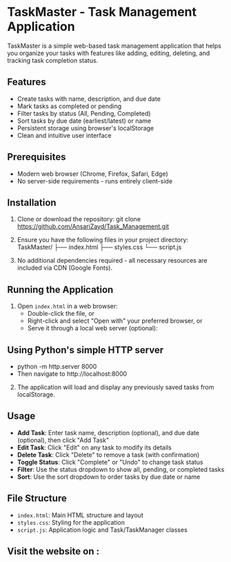 # TaskMaster - Task Management Application

TaskMaster is a simple web-based task management application that helps you organize your tasks with features like adding, editing, deleting, and tracking task completion status.

## Features
- Create tasks with name, description, and due date
- Mark tasks as completed or pending
- Filter tasks by status (All, Pending, Completed)
- Sort tasks by due date (earliest/latest) or name
- Persistent storage using browser's localStorage
- Clean and intuitive user interface

## Prerequisites
- Modern web browser (Chrome, Firefox, Safari, Edge)
- No server-side requirements - runs entirely client-side

## Installation
1. Clone or download the repository:
   git clone https://github.com/AnsariZayd/Task_Management.git
2. Ensure you have the following files in your project directory:
   TaskMaster/
├── index.html
├── styles.css
└── script.js

3. No additional dependencies required - all necessary resources are included via CDN (Google Fonts).

## Running the Application
1. Open `index.html` in a web browser:
   - Double-click the file, or
   - Right-click and select "Open with" your preferred browser, or
   - Serve it through a local web server (optional):
## Using Python's simple HTTP server
 - python -m http.server 8000
 - Then navigate to http://localhost:8000

2. The application will load and display any previously saved tasks from localStorage.

## Usage
- **Add Task**: Enter task name, description (optional), and due date (optional), then click "Add Task"
- **Edit Task**: Click "Edit" on any task to modify its details
- **Delete Task**: Click "Delete" to remove a task (with confirmation)
- **Toggle Status**: Click "Complete" or "Undo" to change task status
- **Filter**: Use the status dropdown to show all, pending, or completed tasks
- **Sort**: Use the sort dropdown to order tasks by due date or name

## File Structure
- `index.html`: Main HTML structure and layout
- `styles.css`: Styling for the application
- `script.js`: Application logic and Task/TaskManager classes

## Visit the website on :

